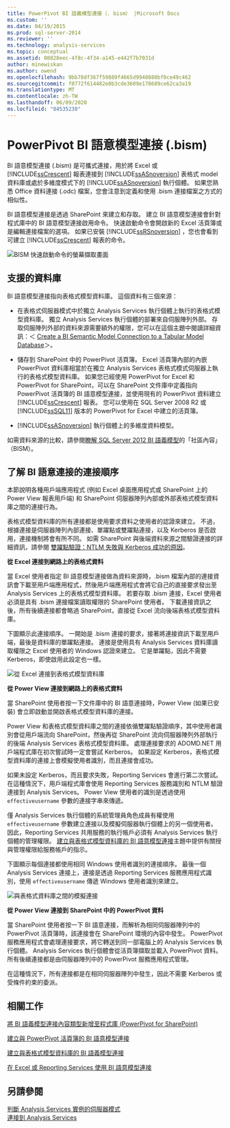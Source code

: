 ```yaml
---
title: PowerPivot BI 語義模型連接（. bism） |Microsoft Docs
ms.custom: ''
ms.date: 04/19/2015
ms.prod: sql-server-2014
ms.reviewer: ''
ms.technology: analysis-services
ms.topic: conceptual
ms.assetid: 08828eec-4f8c-4f34-a145-e442f7b7031d
author: minewiskan
ms.author: owend
ms.openlocfilehash: 9bb78df367f59889f4665d9940880bf0ce49c462
ms.sourcegitcommit: f0772f614482e0b3cde3609e178689ce62ca3a19
ms.translationtype: MT
ms.contentlocale: zh-TW
ms.lasthandoff: 06/09/2020
ms.locfileid: "84535230"
---
```

# <a name="powerpivot-bi-semantic-model-connection-bism"></a>PowerPivot BI 語意模型連接 (.bism)
  BI 語意模型連接 (.bism) 是可攜式連接，用於將 Excel 或 [!INCLUDE[ssCrescent](../../includes/sscrescent-md.md)] 報表連接到 [!INCLUDE[ssASnoversion](../../includes/ssasnoversion-md.md)] 表格式 model 資料庫或處於多維度模式下的 [!INCLUDE[ssASnoversion](../../includes/ssasnoversion-md.md)] 執行個體。 如果您熟悉 Office 資料連接 (.odc) 檔案，您會注意到定義和使用 .bism 連接檔案之方式的相似性。  
  
 BI 語意模型連接是透過 SharePoint 來建立和存取。 建立 BI 語意模型連接會針對程式庫中的 BI 語意模型連接啟用命令。 快速啟動命令會開啟新的 Excel 活頁簿或是編輯連接檔案的選項。 如果已安裝 [!INCLUDE[ssRSnoversion](../../includes/ssrsnoversion-md.md)] ，您也會看到可建立 [!INCLUDE[ssCrescent](../../includes/sscrescent-md.md)] 報表的命令。  
  
 ![BISM 快速啟動命令的螢幕擷取畫面](../media/ssas-bism-quicklaunch.gif "BISM 快速啟動命令的螢幕擷取畫面")  
  
##  <a name="supported-databases"></a><a name="bkmk_prereq"></a>支援的資料庫  
 BI 語意模型連接指向表格式模型資料庫。 這個資料有三個來源：  
  
-   在表格式伺服器模式中於獨立 Analysis Services 執行個體上執行的表格式模型資料庫。 獨立 Analysis Services 執行個體的部署來自伺服陣列外部。 存取伺服陣列外部的資料來源需要額外的權限，您可以在這個主題中閱讀詳細資訊：＜ [Create a BI Semantic Model Connection to a Tabular Model Database](create-a-bi-semantic-model-connection-to-a-tabular-model-database.md)＞。  
  
-   儲存到 SharePoint 中的 PowerPivot 活頁簿。 Excel 活頁簿內部的內嵌 PowerPivot 資料庫相當於在獨立 Analysis Services 表格式模式伺服器上執行的表格式模型資料庫。 如果您已經使用 PowerPivot for Excel 和 PowerPivot for SharePoint，可以在 SharePoint 文件庫中定義指向 PowerPivot 活頁簿的 BI 語意模型連接，並使用現有的 PowerPivot 資料建立 [!INCLUDE[ssCrescent](../../includes/sscrescent-md.md)] 報表。  您可以使用在 SQL Server 2008 R2 或 [!INCLUDE[ssSQL11](../../includes/sssql11-md.md)] 版本的 PowerPivot for Excel 中建立的活頁簿。  
  
-   [!INCLUDE[ssASnoversion](../../includes/ssasnoversion-md.md)] 執行個體上的多維度資料模型。  
  
 如需資料來源的比較，請參閱[瞭解 SQL Server 2012 BI 語義模型](http://www.mssqltips.com/sqlservertip/2818/understanding-the-sql-server-2012-bi-semantic-model-bism/)的「社區內容」（BISM）。  
  
## <a name="understanding-the-connection-sequence-for-bi-semantic-connections"></a>了解 BI 語意連接的連接順序  
 本節說明各種用戶端應用程式 (例如 Excel 桌面應用程式或 SharePoint 上的 Power View 報表用戶端) 和 SharePoint 伺服器陣列內部或外部表格式模型資料庫之間的連接行為。  
  
 表格式模型資料庫的所有連接都是使用要求資料之使用者的認證來建立。 不過，根據連接是伺服器陣列內部連接、單躍點或雙躍點連接，以及 Kerberos 是否啟用，連接機制將會有所不同。 如需 SharePoint 與後端資料來源之間驗證連接的詳細資訊，請參閱 [雙躍點驗證：NTLM 失敗與 Kerberos 成功的原因](https://go.microsoft.com/fwlink/?LinkId=237137)。  
  
 **從 Excel 連接到網路上的表格式資料**  
  
 當 Excel 使用者指定 BI 語意模型連接做為資料來源時，.bism 檔案內部的連接資訊會下載至用戶端應用程式，然後用戶端應用程式會將它自己的直接要求發出至 Analysis Services 上的表格式模型資料庫。 若要存取 .bism 連接，Excel 使用者必須是具有 .bism 連接檔案讀取權限的 SharePoint 使用者。 下載連接資訊之後，所有後續連接都會略過 SharePoint，直接從 Excel 流向後端表格式模型資料庫。  
  
 下圖顯示此連接順序。 一開始是 .bism 連接的要求，接著將連接資訊下載至用戶端，最後是資料庫的單躍點連接。 連接是使用具有 Analysis Services 資料庫讀取權限之 Excel 使用者的 Windows 認證來建立。 它是單躍點，因此不需要 Kerberos，即使啟用此設定也一樣。  
  
 ![從 Excel 連接到表格式模型資料庫](../media/ssas-powerpivotbismconnection-1.gif "從 Excel 連接到表格式模型資料庫")  
  
 **從 Power View 連接到網路上的表格式資料**  
  
 當 SharePoint 使用者按一下文件庫中的 BI 語意連接時，Power View (如果已安裝) 會立即啟動並開啟表格式模型資料庫的連接。  
  
 Power View 和表格式模型資料庫之間的連接依循雙躍點驗證順序，其中使用者識別會從用戶端流向 SharePoint，然後再從 SharePoint 流向伺服器陣列外部執行的後端 Analysis Services 表格式模型資料庫。 處理連接要求的 ADOMD.NET 用戶端程式庫在初次嘗試時一定會嘗試 Kerberos。 如果設定 Kerberos，表格式模型資料庫的連接上會模擬使用者識別，而且連接會成功。  
  
 如果未設定 Kerberos，而且要求失敗，Reporting Services 會進行第二次嘗試。 在這種情況下，用戶端程式庫會使用 Reporting Services 服務識別和 NTLM 驗證連接到 Analysis Services。 Power View 使用者的識別是透過使用 `effectiveusername` 參數的連接字串來傳遞。  
  
 僅 Analysis Services 執行個體的系統管理員角色成員有權使用 `effectiveusername` 參數建立連接以及模擬伺服器執行個體上的另一個使用者。 因此，Reporting Services 共用服務的執行帳戶必須有 Analysis Services 執行個體的管理權限。  [建立與表格式模型資料庫的 BI 語意模型連接](create-a-bi-semantic-model-connection-to-a-tabular-model-database.md)主題中提供有關授與管理權限給服務帳戶的指示。  
  
 下圖顯示每個連接都使用相同 Windows 使用者識別的連接順序。 最後一個 Analysis Services 連接上，連接是透過 Reporting Services 服務應用程式識別，使用 `effectiveusername` 傳遞 Windows 使用者識別來建立。  
  
 ![與表格式資料庫之間的模擬連接](../media/ssas-powerpivotbismconnection-2.gif "與表格式資料庫之間的模擬連接")  
  
 **從 Power View 連接到 SharePoint 中的 PowerPivot 資料**  
  
 當 SharePoint 使用者按一下 BI 語意連接，而解析為相同伺服器陣列中的 PowerPivot 活頁簿時，該連接會在 SharePoint 環境的內容中發生。 PowerPivot 服務應用程式會處理連接要求，將它轉送到同一部電腦上的 Analysis Services 執行個體。 Analysis Services 執行個體會從活頁簿擷取並載入 PowerPivot 資料。 所有後續連接都是由伺服器陣列中的 PowerPivot 服務應用程式管理。  
  
 在這種情況下，所有連接都是在相同伺服器陣列中發生，因此不需要 Kerberos 或受條件約束的委派。  
  
##  <a name="related-tasks"></a><a name="bkmk_rel"></a> 相關工作  
 [將 BI 語義模型連接內容類型新增至程式庫 &#40;PowerPivot for SharePoint&#41;](add-bi-semantic-model-connection-content-type-to-library.md)  
  
 [建立與 PowerPivot 活頁簿的 BI 語意模型連接](create-a-bi-semantic-model-connection-to-a-power-pivot-workbook.md)  
  
 [建立與表格式模型資料庫的 BI 語義模型連接](create-a-bi-semantic-model-connection-to-a-tabular-model-database.md)  
  
 [在 Excel 或 Reporting Services 使用 BI 語意模型連接](use-a-bi-semantic-model-connection-in-excel-or-reporting-services.md)  
  
## <a name="see-also"></a>另請參閱  
 [判斷 Analysis Services 實例的伺服器模式](../instances/determine-the-server-mode-of-an-analysis-services-instance.md)   
 [連接到 Analysis Services](../instances/connect-to-analysis-services.md)  
  
  
